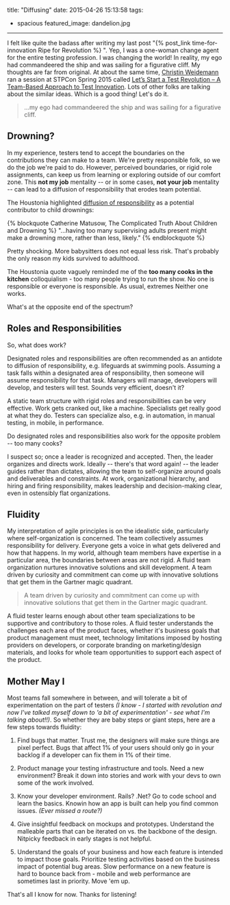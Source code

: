 title: "Diffusing"
date: 2015-04-26 15:13:58
tags:
  - spacious
featured_image: dandelion.jpg
---
I felt like quite the badass after writing my last post "{% post_link time-for-innovation Ripe for Revolution %} ". Yep, I was a one-woman change agent for the entire testing profession. I was changing the world!  In reality, my ego had commandeered the ship and was sailing for a figurative cliff.  My thoughts are far from original.  At about the same time, [Christin Weidemann](https://twitter.com/c_wiedemann) ran a session at STPCon Spring 2015 called [Let’s Start a Test Revolution – A Team-Based Approach to Test Innovation](http://www.stpcon.com/sessions/lets-start-a-test-revolution-a-team-based-approach-to-test-innovation/). Lots of other folks are talking about the similar ideas.  Which is a good thing!  Let's do it.

> ...my ego had commandeered the ship and was sailing for a figurative cliff.

## Drowning?

In my experience, testers tend to accept the boundaries on the contributions they can make to a team.  We're pretty responsible folk, so we do the job we're paid to do.  However, perceived boundaries, or rigid role assignments, can keep us from learning or exploring outside of our comfort zone.  This **not my job** mentality -- or in some cases, **not your job** mentality -- can lead to a diffusion of responsibility that erodes team potential.

The Houstonia highlighted [diffusion of responsibility](http://www.houstoniamag.com/news-and-profiles/articles/the-complicated-truth-about-children-and-drowning-april-2015/) as a potential contributor to child drownings:

{% blockquote Catherine Matusow, The Complicated Truth About Children and Drowning %}
"...having too many supervising adults present might make a drowning more, rather than less, likely."
{% endblockquote %}


Pretty shocking.  More babysitters does not equal less risk. That's probably the only reason my kids survived to adulthood.

The Houstonia quote vaguely reminded me of the **too many cooks in the kitchen** colloquialism - too many people trying to run the show.  No one is responsible or everyone is responsible.  As usual, extremes Neither one works.

What's at the opposite end of the spectrum?

## Roles and Responsibilities

So, what does work?

Designated roles and responsibilities are often recommended as an antidote to diffusion of responsibility, e.g. lifeguards at swimming pools.  Assuming a task falls within a designated area of responsibility, then someone will assume responsibility for that task.  Managers will manage, developers will develop, and testers will test.  Sounds very efficient, doesn't it?

A static team structure with rigid roles and responsibilities can be very effective.  Work gets cranked out, like a machine.  Specialists get really good at what they do. Testers can specialize also, e.g. in automation, in manual testing, in mobile, in performance.

Do designated roles and responsibilities also work for the opposite problem -- too many cooks?

I suspect so; once a leader is recognized and accepted. Then, the leader organizes and directs work.  Ideally -- there's that word again! -- the leader guides rather than dictates, allowing the team to self-organize around goals and deliverables and constraints.  At work, organizational hierarchy, and hiring and firing responsibility, makes leadership and decision-making clear, even in ostensibly flat organizations.

## Fluidity

My interpretation of agile principles is on the idealistic side, particularly where self-organization is concerned. The team collectively assumes responsibility for delivery.  Everyone gets a voice in what gets delivered and how that happens.  In my world, although team members have expertise in a particular area, the boundaries between areas are not rigid.  A fluid team organization nurtures innovative solutions and skill development. A team driven by curiosity and commitment can come up with innovative solutions that get them in the Gartner magic quadrant.

> A team driven by curiosity and commitment can come up with innovative solutions that get them in the Gartner magic quadrant.

A fluid tester learns enough about other team specializations to be supportive and contributory to those roles.  A fluid tester understands the challenges each area of the product faces, whether it's business goals that product management must meet, technology limitations imposed by hosting providers on developers, or corporate branding on marketing/design materials, and looks for whole team opportunities to support each aspect of the product.

## Mother May I

Most teams fall somewhere in between, and will tolerate a bit of experimentation on the part of testers _(I know - I started with revolution and now I've talked myself down to 'a bit of experimentation' - see what I'm talking about!!)_.  So whether they are baby steps or giant steps, here are a few steps towards fluidity:

1.  Find bugs that matter.  Trust me, the designers will make sure things are pixel perfect.  Bugs that affect 1% of your users should only go in your backlog if a developer can fix them in 1% of their time.

1.  Product manage your testing infrastructure and tools.  Need a new environment?  Break it down into stories and work with your devs to own some of the work involved.

1.  Know your developer environment.  Rails? .Net?  Go to code school and learn the basics.  Knowin how an app is built can help you find common issues. _(Ever missed a route?)_

1.  Give insightful feedback on mockups and prototypes.  Understand the malleable parts that can be iterated on vs. the backbone of the design.  Nitpicky feedback in early stages is not helpful.

1.  Understand the goals of your business and how each feature is intended to impact those goals.  Prioritize testing activities based on the business impact of potential bug areas. Slow performance on a new feature is hard to bounce back from - mobile and web performance are sometimes last in priority.  Move 'em up.

That's all I know for now.  Thanks for listening!







